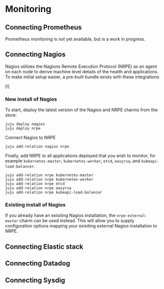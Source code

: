 # Monitoring

## Connecting Prometheus

Prometheus monitoring is not yet available, but is a work in progress. 

## Connecting Nagios

Nagios utilizes the Nagions Remote Execution Protocol (NRPE) as an agent on each node to derive machine level details of the health and applications. To make initial setup easier, a pre-built bundle exists with these integrations

[![

### New install of Nagios

To start, deploy the latest version of the Nagios and NRPE charms from the store:

```
juju deploy nagios
juju deploy nrpe
```

Connect Nagios to NRPE

```
juju add-relation nagios nrpe
```

Finally, add NRPE to all applications deployed that you wish to monitor, for example `kubernetes-master`, `kubernetes-worker`, `etcd`, `easyrsa`, and `kubeapi-load-balancer`.

```
juju add-relation nrpe kubernetes-master
juju add-relation nrpe kubernetes-worker
juju add-relation nrpe etcd
juju add-relation nrpe easyrsa
juju add-relation nrpe kubeapi-load-balancer
```

### Existing install of Nagios

If you already have an exisiting Nagios installation, the `nrpe-external-master` charm can be used instead. This will allow you to supply configuration options mapping your exisiting external Nagios installation to NRPE.


## Connecting Elastic stack
## Connecting Datadog
## Connecting Sysdig
